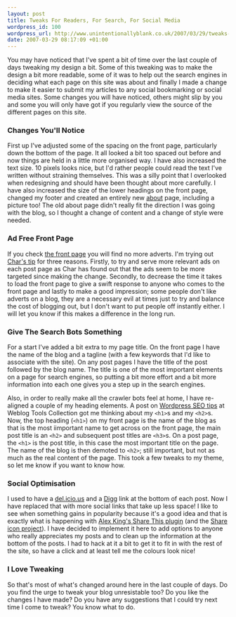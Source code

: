 ```yaml
---
layout: post
title: Tweaks For Readers, For Search, For Social Media
wordpress_id: 100
wordpress_url: http://www.unintentionallyblank.co.uk/2007/03/29/tweaks-for-readers-for-search-for-social-media/
date: 2007-03-29 08:17:09 +01:00
---
```

<p>You may have noticed that I've spent a bit of time over the last couple of days tweaking my design a bit. Some of this tweaking was to make the design a bit more readable, some of it was to help out the search engines in deciding what each page on this site was about and finally I made a change to make it easier to submit my articles to any social bookmarking or social media sites. Some changes you will have noticed, others might slip by you and some you will only have got if you regularly view the source of the different pages on this site.</p>

<h3>Changes You'll Notice</h3>

<p>First up I've adjusted some of the spacing on the front page, particularly down the bottom of the page. It all looked a bit too spaced out before and now things are held in a little more organised way. I have also increased the text size. 10 pixels looks nice, but I'd rather people could read the text I've written without straining themselves. This was a silly point that I overlooked when redesigning and should have been thought about more carefully. I have also increased the size of the lower headings on the front page, changed my footer and created an entirely new <a href="http://www.unintentionallyblank.co.uk/about/">about</a> page, including a picture too! The old about page didn't really fit the direction I was going with the blog, so I thought a change of content and a change of style were needed.</p>

<h3>Ad Free Front Page</h3>

<p>If you check <a href="http://www.unintentionallyblank.co.uk">the front page</a> you will find no more adverts. I'm trying out <a href="http://casualkeystrokes.com/my-adsense-tip-for-personal-blogs/">Char's tip</a> for three reasons. Firstly, to try and serve more relevant ads on each post page as Char has found out that the ads seem to be more targeted since making the change. Secondly, to decrease the time it takes to load the front page to give a swift response to anyone who comes to the front page and lastly to make a good impression; some people don't like adverts on a blog, they are a necessary evil at times just to try and balance the cost of blogging out, but I don't want to put people off instantly either. I will let you know if this makes a difference in the long run.</p>

<h3>Give The Search Bots Something</h3>

<p>For a start I've added a bit extra to my page title. On the front page I have the name of the blog and a tagline (with a few keywords that I'd like to associate with the site). On any post pages I have the title of the post followed by the blog name. The title is one of the most important elements on a page for search engines, so putting a bit more effort and a bit more information into each one gives you a step up in the search engines.</p>

<p>Also, in order to really make all the crawler bots feel at home, I have re-aligned a couple of my heading elements. A post on <a href="http://weblogtoolscollection.com/archives/2007/03/05/wp-seo-tips-tag-youre-it/">Wordpress <abbr title="Search Engine Optimisation">SEO</abbr> tips</a> at Weblog Tools Collection got me thinking about my <code class="inline">&lt;h1&gt;</code>s and my <code class="inline">&lt;h2&gt;</code>s. Now, the top heading (<code class="inline">&lt;h1&gt;</code>) on my front page is the name of the blog as that is the most iimportant name to get across on the front page, the main post title is an <code class="inline">&lt;h2&gt;</code> and subsequent post titles are <code class="inline">&lt;h3&gt;</code>s. On a post page, the <code class="inline">&lt;h1&gt;</code> is the post title, in this case the most important title on the page. The name of the blog is then demoted to <code class="inline">&lt;h2&gt;</code>; still important, but not as much as the real content of the page. This took a few tweaks to my theme, so let me know if you want to know how.</p>

<h3>Social Optimisation</h3>

<p>I used to have a <a href="http://del.icio.us">del.icio.us</a> and a <a href="http://www.digg.com">Digg</a> link at the bottom of each post. Now I have replaced that with more social links that take up less space! I like to see when something gains in popularity because it's a good idea and that is exactly what is happening with <a href="http://alexking.org/projects/wordpress/readme?project=share-this">Alex King's Share This plugin</a> (and the <a href="http://alexking.org/projects/share-icon">Share icon project</a>). I have decided to implement it here to add options to anyone who really appreciates my posts and to clean up the information at the bottom of the posts. I had to hack at it a bit to get it to fit in with the rest of the site, so have a click and at least tell me the colours look nice!</p>

<h3>I Love Tweaking</h3>

<p>So that's most of what's changed around here in the last couple of days. Do you find the urge to tweak your blog unresistable too? Do you like the changes I have made? Do you have any suggestions that I could try next time I come to tweak? You know what to do.</p>
